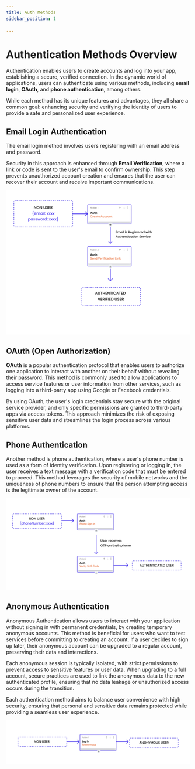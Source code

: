 ```yaml
---
title: Auth Methods
sidebar_position: 1

---
```


# Authentication Methods Overview

Authentication enables users to create accounts and log into your app, establishing a secure,
verified connection. In the dynamic world of applications, users can authenticate using various
methods, including **email login**, **OAuth**, and **phone authentication**, among others.

While each method has its unique features and advantages, they all share a common goal: enhancing
security and verifying the identity of users to provide a safe and personalized user experience.

## Email Login Authentication

The email login method involves users registering with an email address and
password.

Security in this approach is enhanced through **Email Verification**,
where a link or code is sent to the user's email to confirm ownership. This step
prevents unauthorized account creation and ensures that the user can recover
their account and receive important communications.

![email-login.png](imgs%2Femail-login.png)

## OAuth (Open Authorization)

**OAuth** is a popular authentication protocol that enables users to authorize
one
application to interact with another on their behalf without revealing their
password. This method is commonly used to allow applications to access service
features or user information from other services, such as logging into a
third-party app using Google or Facebook credentials.

By using OAuth, the user's
login credentials stay secure with the original service provider, and only
specific permissions are granted to third-party apps via access tokens. This
approach minimizes the risk of exposing sensitive user data and streamlines the
login process across various platforms.

## Phone Authentication

Another method is phone authentication, where a user's phone number is used as a
form of identity verification. Upon registering or logging in, the user receives
a text message with a verification code that must be entered to proceed. This
method leverages the security of mobile networks and the uniqueness of phone
numbers to ensure that the person attempting access is the legitimate owner of
the account.

![phone-login.png](imgs%2Fphone-login.png)

## Anonymous Authentication

Anonymous Authentication allows users to interact with your application without
signing in with permanent credentials, by creating temporary anonymous accounts.
This method is beneficial for users who want to test services before committing
to creating an account. If a user decides to sign up later, their anonymous
account can be upgraded to a regular account, preserving their data and
interactions.

Each anonymous session is typically isolated, with strict permissions to prevent
access to sensitive features or user data. When upgrading to a full account,
secure practices are used to link the anonymous data to the new authenticated
profile, ensuring that no data leakage or unauthorized access occurs during the
transition.

Each authentication method aims to balance user convenience with high security,
ensuring that personal and sensitive data remains protected while providing a
seamless user experience. 

![anon-user.png](imgs%2Fanon-user.png)